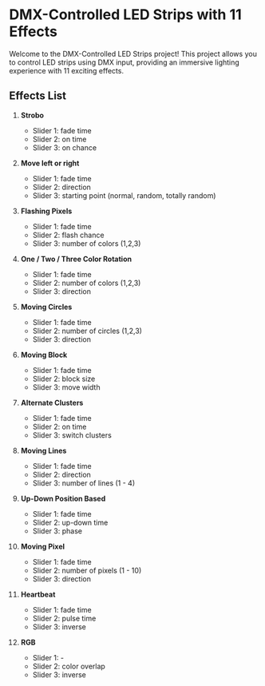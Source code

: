 # DMX-Controlled LED Strips with 11 Effects

Welcome to the DMX-Controlled LED Strips project! This project allows you to control LED strips using DMX input, providing an immersive lighting experience with 11 exciting effects.

## Effects List

1. **Strobo**
   - Slider 1: fade time
   - Slider 2: on time
   - Slider 3: on chance

2. **Move left or right**
   - Slider 1: fade time
   - Slider 2: direction
   - Slider 3: starting point (normal, random, totally random)

3. **Flashing Pixels**
   - Slider 1: fade time
   - Slider 2: flash chance
   - Slider 3: number of colors (1,2,3)

4. **One / Two / Three Color Rotation**
   - Slider 1: fade time
   - Slider 2: number of colors (1,2,3)
   - Slider 3: direction

5. **Moving Circles**
   - Slider 1: fade time
   - Slider 2: number of circles (1,2,3)
   - Slider 3: direction

6. **Moving Block**
   - Slider 1: fade time
   - Slider 2: block size
   - Slider 3: move width

7. **Alternate Clusters**
   - Slider 1: fade time
   - Slider 2: on time
   - Slider 3: switch clusters

8. **Moving Lines**
   - Slider 1: fade time
   - Slider 2: direction
   - Slider 3: number of lines (1 - 4)

9. **Up-Down Position Based**
   - Slider 1: fade time
   - Slider 2: up-down time
   - Slider 3: phase

10. **Moving Pixel**
    - Slider 1: fade time
    - Slider 2: number of pixels (1 - 10)
    - Slider 3: direction

11. **Heartbeat**
    - Slider 1: fade time
    - Slider 2: pulse time
    - Slider 3: inverse

11. **RGB**
    - Slider 1: -
    - Slider 2: color overlap
    - Slider 3: inverse 
